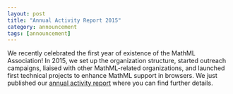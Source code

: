 ```yaml
---
layout: post
title: "Annual Activity Report 2015"
category: announcement
tags: [announcement]
---
```


We recently celebrated the first year of existence of the MathML Association!
In 2015, we set up the organization structure, started
outreach campaigns, liaised with other MathML-related organizations, and
launched first technical projects to enhance
MathML support in browsers. We just published our
[annual activity report](/reports/2015.html) where you can find
further details.
